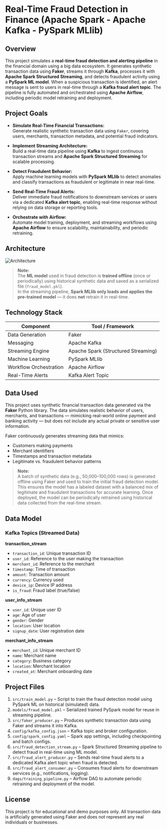 # Real-Time Fraud Detection in Finance (Apache Spark - Apache Kafka - PySpark MLlib)

## Overview

This project simulates a **real-time fraud detection and alerting pipeline** in the financial domain using a big data ecosystem. It generates synthetic transaction data using **Faker**, streams it through **Kafka**, processes it with **Apache Spark Structured Streaming**, and detects fraudulent activity using a **PySpark ML model**. When a suspicious transaction is identified, an alert message is sent to users in real-time through a **Kafka fraud alert topic**. The pipeline is fully automated and orchestrated using **Apache Airflow**, including periodic model retraining and deployment.

## Project Goals

- **Simulate Real-Time Financial Transactions:**  
  Generate realistic synthetic transaction data using `Faker`, covering users, merchants, transaction metadata, and potential fraud indicators.

- **Implement Streaming Architecture:**  
  Build a real-time data pipeline using **Kafka** to ingest continuous transaction streams and **Apache Spark Structured Streaming** for scalable processing.

- **Detect Fraudulent Behavior:**  
  Apply machine learning models with **PySpark MLlib** to detect anomalies and classify transactions as fraudulent or legitimate in near real-time.

- **Send Real-Time Fraud Alerts:**  
  Deliver immediate fraud notifications to downstream services or users via a dedicated **Kafka alert topic**, enabling real-time response without relying on data storage or reporting tools.

- **Orchestrate with Airflow:**  
  Automate model training, deployment, and streaming workflows using **Apache Airflow** to ensure scalability, maintainability, and periodic retraining.

## Architecture

![Architecture](https://github.com/user-attachments/assets/c9d5fcc9-ea5d-4779-836f-74262f9645a3)

> **Note:**   
> The **ML model** used in fraud detection is **trained offline** (once or periodically) using historical synthetic data and saved as a serialized file (`fraud_model.pkl`).   
> In the streaming pipeline, **Spark MLlib only loads and applies the pre-trained model** — it does **not** retrain it in real-time.

## Technology Stack

| Component              | Tool / Framework             |
|------------------------|------------------------------|
| Data Generation        | Faker                        |
| Messaging              | Apache Kafka                 |
| Streaming Engine       | Apache Spark (Structured Streaming) |
| Machine Learning       | PySpark MLlib                |
| Workflow Orchestration | Apache Airflow               |
| Real-Time Alerts       | Kafka Alert Topic            |

## Data Used

This project uses synthetic financial transaction data generated via the **Faker** Python library. The data simulates realistic behavior of users, merchants, and transactions — mimicking real-world online payment and banking activity — but does not include any actual private or sensitive user information.

Faker continuously generates streaming data that mimics:

- Customers making payments  
- Merchant identifiers  
- Timestamps and transaction metadata  
- Legitimate vs. fraudulent behavior patterns

> **Note:**  
> A batch of synthetic data (e.g., 50,000–100,000 rows) is generated offline using Faker and used to train the initial fraud detection model. This ensures the model has a labeled dataset with a balanced mix of legitimate and fraudulent transactions for accurate learning. Once deployed, the model can be periodically retrained using historical data collected from the real-time stream.

## Data Model

### Kafka Topics (Streamed Data)

**transaction_stream**  
- `transaction_id`: Unique transaction ID  
- `user_id`: Reference to the user making the transaction  
- `merchant_id`: Reference to the merchant  
- `timestamp`: Time of transaction  
- `amount`: Transaction amount  
- `currency`: Currency used  
- `device_ip`: Device IP address  
- `is_fraud`: Fraud label (true/false)  

**user_info_stream**  
- `user_id`: Unique user ID  
- `age`: Age of user  
- `gender`: Gender  
- `location`: User location  
- `signup_date`: User registration date  

**merchant_info_stream**  
- `merchant_id`: Unique merchant ID  
- `name`: Merchant name  
- `category`: Business category  
- `location`: Merchant location  
- `created_at`: Merchant onboarding date  

## Project Files

1. `src/train_model.py` – Script to train the fraud detection model using PySpark ML on historical (simulated) data.  
2. `models/fraud_model.pkl` – Serialized trained PySpark model for reuse in streaming pipeline.
3. `src/faker_producer.py` – Produces synthetic transaction data using Faker and streams it into Kafka.  
4. `config/kafka_config.json` – Kafka topic and broker configuration.  
5. `config/spark_config.yaml` – Spark app settings, including checkpointing and batch configs.  
6. `src/fraud_detection_stream.py` – Spark Structured Streaming pipeline to detect fraud in real-time using ML model.
7. `src/fraud_alert_producer.py` – Sends real-time fraud alerts to a dedicated Kafka alert topic when fraud is detected.
8. `src/fraud_alert_consumer.py` – Consumes fraud alerts for downstream services (e.g., notifications, logging).  
9. `dags/training_pipeline.py` – Airflow DAG to automate periodic retraining and deployment of the model.  

## License

This project is for educational and demo purposes only. All transaction data is artificially generated using Faker and does not represent any real individuals or businesses.
